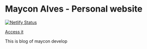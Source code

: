 # Maycon Alves - Personal website

[![Netlify Status](https://api.netlify.com/api/v1/badges/719c6c36-6e98-4bd3-b8e5-913e6ef2c295/deploy-status)](https://app.netlify.com/sites/mayconbalves/deploys)

[Access it](https://www.mayconalves.com/)

This is blog of maycon develop
